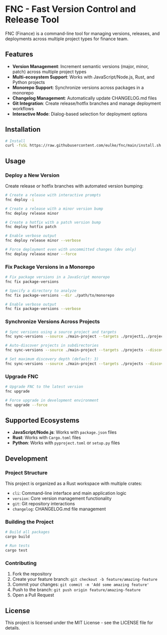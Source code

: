 # FNC - Fast Version Control and Release Tool

FNC (Finance) is a command-line tool for managing versions, releases, and deployments across multiple project types for finance team.

## Features

- **Version Management**: Increment semantic versions (major, minor, patch) across multiple project types
- **Multi-ecosystem Support**: Works with JavaScript/Node.js, Rust, and Python projects
- **Monorepo Support**: Synchronize versions across packages in a monorepo
- **Changelog Management**: Automatically update CHANGELOG.md files
- **Git Integration**: Create release/hotfix branches and manage deployment workflows
- **Interactive Mode**: Dialog-based selection for deployment options

## Installation

```bash
# Install
curl -fsSL https://raw.githubusercontent.com/eulke/fnc/main/install.sh | bash
```

## Usage

### Deploy a New Version

Create release or hotfix branches with automated version bumping:

```bash
# Create a release with interactive prompts
fnc deploy -i

# Create a release with a minor version bump
fnc deploy release minor

# Create a hotfix with a patch version bump
fnc deploy hotfix patch

# Enable verbose output
fnc deploy release minor --verbose

# Force deployment even with uncommitted changes (dev only)
fnc deploy release minor --force
```

### Fix Package Versions in a Monorepo

```bash
# Fix package versions in a JavaScript monorepo
fnc fix package-versions

# Specify a directory to analyze
fnc fix package-versions --dir ./path/to/monorepo

# Enable verbose output
fnc fix package-versions --verbose
```

### Synchronize Versions Across Projects

```bash
# Sync versions using a source project and targets
fnc sync-versions --source ./main-project --targets ./project1,./project2

# Auto-discover projects in subdirectories
fnc sync-versions --source ./main-project --targets ./projects --discover

# Set maximum discovery depth (default: 3)
fnc sync-versions --source ./main-project --targets ./projects --discover --max-depth 5
```

### Upgrade FNC

```bash
# Upgrade FNC to the latest version
fnc upgrade

# Force upgrade in development environment
fnc upgrade --force
```

## Supported Ecosystems

- **JavaScript/Node.js**: Works with `package.json` files
- **Rust**: Works with `Cargo.toml` files
- **Python**: Works with `pyproject.toml` or `setup.py` files

## Development

### Project Structure

This project is organized as a Rust workspace with multiple crates:

- `cli`: Command-line interface and main application logic
- `version`: Core version management functionality
- `git`: Git repository interactions
- `changelog`: CHANGELOG.md file management

### Building the Project

```bash
# Build all packages
cargo build

# Run tests
cargo test
```

### Contributing

1. Fork the repository
2. Create your feature branch: `git checkout -b feature/amazing-feature`
3. Commit your changes: `git commit -m 'Add some amazing feature'`
4. Push to the branch: `git push origin feature/amazing-feature`
5. Open a Pull Request

## License

This project is licensed under the MIT License - see the LICENSE file for details.